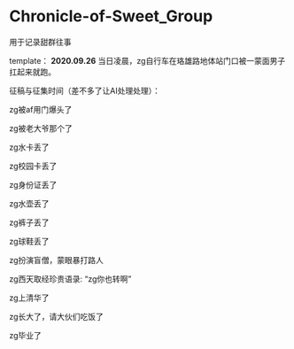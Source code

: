 # Chronicle-of-Sweet_Group

用于记录甜群往事

template： **2020.09.26** 当日凌晨，zg自行车在珞雄路地体站门口被一蒙面男子扛起来就跑。

征稿与征集时间（差不多了让AI处理处理）：

zg被af用门爆头了

zg被老大爷那个了

zg水卡丢了

zg校园卡丢了

zg身份证丢了

zg水壶丢了

zg裤子丢了

zg球鞋丢了

zg扮演盲僧，蒙眼暴打路人

zg西天取经珍贵语录: “zg你也转啊”

zg上清华了

zg长大了，请大伙们吃饭了

zg毕业了
